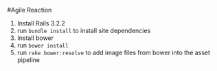 #Agile Reaction

1. Install Rails 3.2.2
2. run `bundle install` to install site dependencies
3. Install bower
4. run `bower install`
5. run `rake bower:resolve` to add image files from bower into the asset pipeline